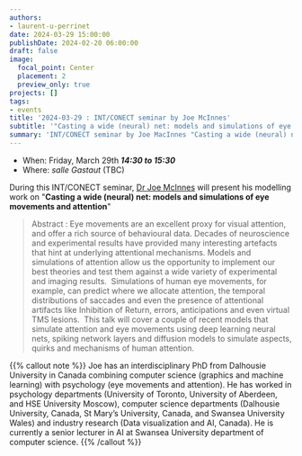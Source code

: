 ```yaml
---
authors:
- laurent-u-perrinet
date: 2024-03-29 15:00:00
publishDate: 2024-02-20 06:00:00
draft: false
image:
  focal_point: Center
  placement: 2
  preview_only: true
projects: []
tags:
- events
title: '2024-03-29 : INT/CONECT seminar by Joe McInnes'
subtitle: '"Casting a wide (neural) net: models and simulations of eye movements and attention".'
summary: 'INT/CONECT seminar by Joe MacInnes "Casting a wide (neural) net: models and simulations of eye movements and attention".'
---
```



* When: Friday, March 29th ***14:30 to 15:30*** 
* Where: _salle Gastaut_ (TBC)

During this INT/CONECT seminar, [Dr Joe McInnes](https://www.swansea.ac.uk/staff/william.macinnes/) will present his modelling work on "**Casting a wide (neural) net: models and simulations of eye movements and attention**"

> Abstract : Eye movements are an excellent proxy for visual attention, and offer a rich source of behavioural data. Decades of neuroscience and experimental results have provided many interesting artefacts that hint at underlying attentional mechanisms. Models and simulations of attention allow us the opportunity to implement our best theories and test them against a wide variety of experimental and imaging results.  Simulations of human eye movements, for example, can predict where we allocate attention, the temporal distributions of saccades and even the presence of attentional artifacts like Inhibition of Return, errors, anticipations and even virtual TMS lesions.  This talk will cover a couple of recent models that simulate attention and eye movements using deep learning neural nets, spiking network layers and diffusion models to simulate aspects, quirks and mechanisms of human attention.

{{% callout note %}}
Joe has an interdisciplinary PhD from Dalhousie University in Canada combining computer science (graphics and machine learning) with psychology (eye movements and attention).  He has worked in psychology departments (University of Toronto, University of Aberdeen, and HSE University Moscow), computer science departments (Dalhousie University, Canada, St Mary’s University, Canada, and Swansea University Wales) and industry research (Data visualization and AI, Canada).  He is currently a senior lecturer in AI at Swansea University department of computer science. {{% /callout %}}
